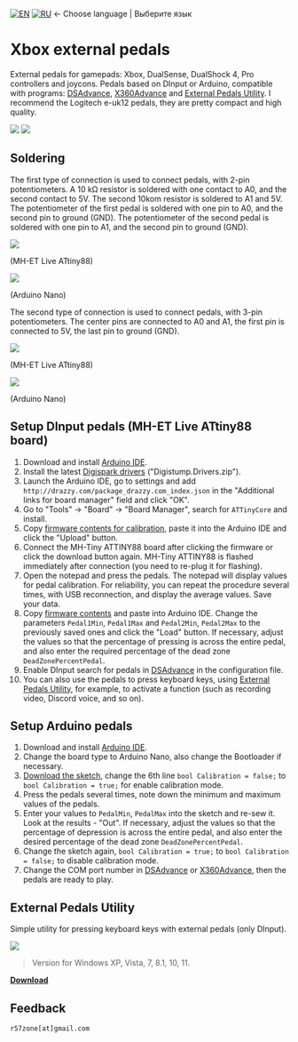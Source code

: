 [![EN](https://user-images.githubusercontent.com/9499881/33184537-7be87e86-d096-11e7-89bb-f3286f752bc6.png)](https://github.com/r57zone/XboxExternalPedals/) 
[![RU](https://user-images.githubusercontent.com/9499881/27683795-5b0fbac6-5cd8-11e7-929c-057833e01fb1.png)](https://github.com/r57zone/XboxExternalPedals/blob/master/README.RU.md)
← Choose language | Выберите язык

# Xbox external pedals
External pedals for gamepads: Xbox, DualSense, DualShock 4, Pro controllers and joycons. Pedals based on DInput or Arduino, compatible with programs: [DSAdvance](https://github.com/r57zone/DSAdvance), [X360Advance](https://github.com/r57zone/X360Advance) and [External Pedals Utility](https://github.com/r57zone/XboxExternalPedals/releases). I recommend the Logitech e-uk12 pedals, they are pretty compact and high quality.

[![](https://github.com/r57zone/XboxExternalPedals/assets/9499881/f4b55990-d795-4455-918f-a08a59122171)](https://youtu.be/aK1SV_eXJ_4)
[![](https://user-images.githubusercontent.com/9499881/195859587-65cdaca4-5abd-4594-b079-e388721ae25d.gif)](https://youtu.be/liI_7U_R0as)

## Soldering
The first type of connection is used to connect pedals, with 2-pin potentiometers. A 10 kΩ resistor is soldered with one contact to A0, and the second contact to 5V. The second 10kom resistor is soldered to A1 and 5V. The potentiometer of the first pedal is soldered with one pin to A0, and the second pin to ground (GND). The potentiometer of the second pedal is soldered with one pin to A1, and the second pin to ground (GND).

![](https://github.com/r57zone/XboxExternalPedals/assets/9499881/edcfe7f9-f512-42c0-84cd-197114c71043)

(MH-ET Live ATtiny88)

![](https://user-images.githubusercontent.com/9499881/195835532-f015b3f1-0a9c-4ed3-ba92-752e9b09edca.png)

(Arduino Nano)

The second type of connection is used to connect pedals, with 3-pin potentiometers. The center pins are connected to A0 and A1, the first pin is connected to 5V, the last pin to ground (GND).

![](https://github.com/r57zone/XboxExternalPedals/assets/9499881/bdaef474-e104-4162-8090-32edca4dcb46)

(MH-ET Live ATtiny88)

![](https://user-images.githubusercontent.com/9499881/195835452-441661bc-d72e-4ff1-8f68-62eaa4354ed8.png)

(Arduino Nano)

## Setup DInput pedals (MH-ET Live ATtiny88 board)
1. Download and install [Arduino IDE](https://www.arduino.cc/en/software).
2. Install the latest [Digispark drivers](https://github.com/digistump/DigistumpArduino/releases/) ("Digistump.Drivers.zip").
3. Launch the Arduino IDE, go to settings and add `http://drazzy.com/package_drazzy.com_index.json` in the "Additional links for board manager" field and click "OK".
4. Go to "Tools" -> "Board" -> "Board Manager", search for `ATTinyCore` and install.
5. Copy [firmware contents for calibration](https://github.com/r57zone/XboxExternalPedals/blob/master/MH-ET%20Live/Calibration.ino), paste it into the Arduino IDE and click the "Upload" button.
6. Connect the MH-Tiny ATTINY88 board after clicking the firmware or click the download button again. MH-Tiny ATTINY88 is flashed immediately after connection (you need to re-plug it for flashing).
7. Open the notepad and press the pedals. The notepad will display values for pedal calibration. For reliability, you can repeat the procedure several times, with USB reconnection, and display the average values. Save your data.
8. Copy [firmware contents](https://github.com/r57zone/XboxExternalPedals/blob/master/MH-ET%20Live/Firmware.ino) and paste into Arduino IDE. Change the parameters `Pedal1Min`, `Pedal1Max` and `Pedal2Min`, `Pedal2Max` to the previously saved ones and click the "Load" button. If necessary, adjust the values so that the percentage of pressing is across the entire pedal, and also enter the required percentage of the dead zone `DeadZonePercentPedal`.
9. Enable DInput search for pedals in [DSAdvance](https://github.com/r57zone/DSAdvance) in the configuration file.
10. You can also use the pedals to press keyboard keys, using [External Pedals Utility](https://github.com/r57zone/XboxExternalPedals/#external-pedals-utility), for example, to activate a function (such as recording video, Discord voice, and so on).

## Setup Arduino pedals
1. Download and install [Arduino IDE](https://www.arduino.cc/en/software).
2. Change the board type to Arduino Nano, also change the Bootloader if necessary.
3. [Download the sketch](https://github.com/r57zone/XboxExternalPedals/blob/master/Firmware.ino), change the 6th line `bool Calibration = false;` to `bool Calibration = true;` for enable calibration mode.
4. Press the pedals several times, note down the minimum and maximum values ​​of the pedals.
5. Enter your values ​​to `PedalMin`, `PedalMax` into the sketch and re-sew it. Look at the results - "Out". If necessary, adjust the values ​​so that the percentage of depression is across the entire pedal, and also enter the desired percentage of the dead zone `DeadZonePercentPedal`.
6. Change the sketch again, `bool Calibration = true;` to `bool Calibration = false;` to disable calibration mode.
7. Change the COM port number in [DSAdvance](https://github.com/r57zone/DSAdvance) or [X360Advance](https://github.com/r57zone/X360Advance/), then the pedals are ready to play.

## External Pedals Utility
Simple utility for pressing keyboard keys with external pedals (only DInput).

![](https://github.com/r57zone/XboxExternalPedals/assets/9499881/44f1a2d2-4d49-4479-a2ab-efc32ae13789)

>Version for Windows XP, Vista, 7, 8.1, 10, 11.

**[Download](https://github.com/r57zone/XboxExternalPedals/releases)**

## Feedback
`r57zone[at]gmail.com`